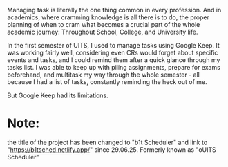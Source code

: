 <!-- Documentation of the Academic Scheduler Project for UITS -->

Managing task is literally the one thing common in every profession. And in academics, where cramming knowledge is all there is to do, the proper planning of when to cram what becomes a crucial part of the whole academic journey: Throughout School, College, and University life.

In the first semester of UITS, I used to manage tasks using Google Keep. It was working fairly well, considering even CRs would forget about specific events and tasks, and I could remind them after a quick glance through my tasks list. I was able to keep up with piling assignments, prepare for exams beforehand, and multitask my way through the whole semester - all because I had a list of tasks, constantly reminding the heck out of me.

But Google Keep had its limitations.
​
# Note: 

the title of the project has been changed to "b1t Scheduler" and link to "https://b1tsched.netlify.app/" since 29.06.25. Formerly known as "oUITS Scheduler"